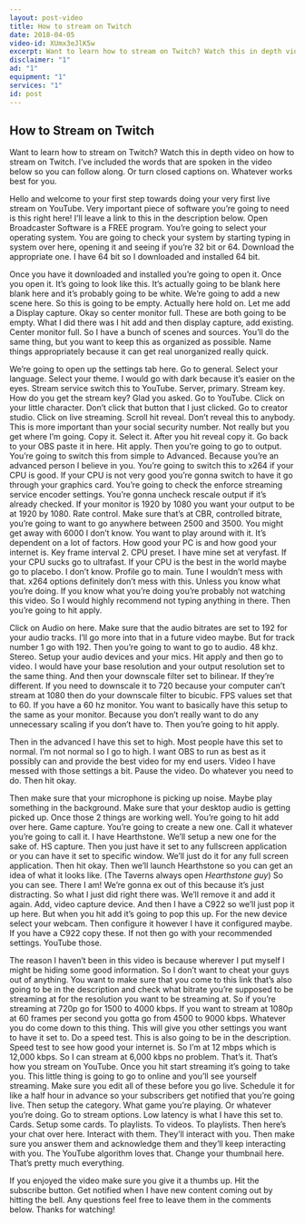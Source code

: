 ```yaml
---
layout: post-video
title: How to stream on Twitch
date: 2018-04-05
video-id: XUmx3eJlK5w
excerpt: Want to learn how to stream on Twitch? Watch this in depth video on how to stream on Twitch. I’ve included the words that are spoken in the video below so you can follow along. Or turn closed captions on. Whatever works best for you.
disclaimer: "1"
ad: "1"
equipment: "1"
services: "1"
id: post
---
```


## How to Stream on Twitch

Want to learn how to stream on Twitch? Watch this in depth video on how to stream on Twitch. I’ve included the words that are spoken in the video below so you can follow along. Or turn closed captions on. Whatever works best for you.


Hello and welcome to your first step towards doing your very first live stream on YouTube. Very important piece of software you’re going to need is this right here! I’ll leave a link to this in the description below. Open Broadcaster Software is a FREE program. You’re going to select your operating system. You are going to check your system by starting typing in system over here, opening it and seeing if you’re 32 bit or 64. Download the appropriate one. I have 64 bit so I downloaded and installed 64 bit.

Once you have it downloaded and installed you’re going to open it. Once you open it. It’s going to look like this. It’s actually going to be blank here blank here and it’s probably going to be white. We’re going to add a new scene here. So this is going to be empty. Actually here hold on. Let me add a Display capture. Okay so center monitor full. These are both going to be empty. What I did there was I hit add and then display capture, add existing. Center monitor full. So I have a bunch of scenes and sources. You’ll do the same thing, but you want to keep this as organized as possible. Name things appropriately because it can get real unorganized really quick.

We’re going to open up the settings tab here. Go to general. Select your language. Select your theme. I would go with dark because it’s easier on the eyes. Stream service switch this to YouTube. Server, primary. Stream key. How do you get the stream key? Glad you asked. Go to YouTube. Click on your little character. Don’t click that button that I just clicked. Go to creator studio. Click on live streaming. Scroll hit reveal. Don’t reveal this to anybody. This is more important than your social security number. Not really but you get where I’m going. Copy it. Select it. After you hit reveal copy it. Go back to your OBS paste it in here. Hit apply. Then you’re going to go to output. You’re going to switch this from simple to Advanced. Because you’re an advanced person I believe in you. You’re going to switch this to x264 if your CPU is good. If your CPU is not very good you’re gonna switch to have it go through your graphics card. You’re going to check the enforce streaming service encoder settings. You’re gonna uncheck rescale output if it’s already checked. If your monitor is 1920 by 1080 you want your output to be at 1920 by 1080. Rate control. Make sure that’s at CBR, controlled bitrate, you’re going to want to go anywhere between 2500 and 3500. You might get away with 6000 I don’t know. You want to play around with it. It’s dependent on a lot of factors. How good your PC is and how good your internet is. Key frame interval 2. CPU preset. I have mine set at veryfast. If your CPU sucks go to ultrafast. If your CPU is the best in the world maybe go to placebo. I don’t know. Profile go to main. Tune I wouldn’t mess with that. x264 options definitely don’t mess with this. Unless you know what you’re doing. If you know what you’re doing you’re probably not watching this video. So I would highly recommend not typing anything in there. Then you’re going to hit apply.

Click on Audio on here. Make sure that the audio bitrates are set to 192 for your audio tracks. I’ll go more into that in a future video maybe. But for track number 1 go with 192. Then you’re going to want to go to audio. 48 khz. Stereo. Setup your audio devices and your mics. Hit apply and then go to video. I would have your base resolution and your output resolution set to the same thing. And then your downscale filter set to bilinear. If they’re different. If you need to downscale it to 720 because your computer can’t stream at 1080 then do your downscale filter to bicubic. FPS values set that to 60. If you have a 60 hz monitor. You want to basically have this setup to the same as your monitor. Because you don’t really want to do any unnecessary scaling if you don’t have to. Then you’re going to hit apply.

Then in the advanced I have this set to high. Most people have this set to normal. I’m not normal so I go to high. I want OBS to run as best as it possibly can and provide the best video for my end users. Video I have messed with those settings a bit. Pause the video. Do whatever you need to do. Then hit okay.

Then make sure that your microphone is picking up noise. Maybe play something in the background. Make sure that your desktop audio is getting picked up. Once those 2 things are working well. You’re going to hit add over here. Game capture. You’re going to create a new one. Call it whatever you’re going to call it. I have Hearthstone. We’ll setup a new one for the sake of. HS capture. Then you just have it set to any fullscreen application or you can have it set to specific window. We’ll just do it for any full screen application. Then hit okay. Then we’ll launch Hearthstone so you can get an idea of what it looks like. (The Taverns always open *Hearthstone guy*) So you can see. There I am! We’re gonna ex out of this because it’s just distracting. So what I just did right there was. We’ll remove it and add it again. Add, video capture device. And then I have a C922 so we’ll just pop it up here. But when you hit add it’s going to pop this up. For the new device select your webcam. Then configure it however I have it configured maybe. If you have a C922 copy these. If not then go with your recommended settings. YouTube those.

The reason I haven’t been in this video is because wherever I put myself I might be hiding some good information. So I don’t want to cheat your guys out of anything. You want to make sure that you come to this link that’s also going to be in the description and check what bitrate you’re supposed to be streaming at for the resolution you want to be streaming at. So if you’re streaming at 720p go for 1500 to 4000 kbps. If you want to stream at 1080p at 60 frames per second you gotta go from 4500 to 9000 kbps. Whatever you do come down to this thing. This will give you other settings you want to have it set to. Do a speed test. This is also going to be in the description. Speed test to see how good your internet is. So I’m at 12 mbps which is 12,000 kbps. So I can stream at 6,000 kbps no problem. That’s it. That’s how you stream on YouTube. Once you hit start streaming it’s going to take you. This little thing is going to go to online and you’ll see yourself streaming. Make sure you edit all of these before you go live. Schedule it for like a half hour in advance so your subscribers get notified that you’re going live. Then setup the category. What game you’re playing. Or whatever you’re doing. Go to stream options. Low latency is what I have this set to. Cards. Setup some cards. To playlists. To videos. To playlists. Then here’s your chat over here. Interact with them. They’ll interact with you. Then make sure you answer them and acknowledge them and they’ll keep interacting with you. The YouTube algorithm loves that. Change your thumbnail here. That’s pretty much everything.

If you enjoyed the video make sure you give it a thumbs up. Hit the subscribe button. Get notified when I have new content coming out by hitting the bell. Any questions feel free to leave them in the comments below. Thanks for watching!